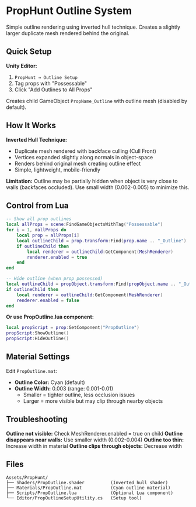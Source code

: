 # PropHunt Outline System

Simple outline rendering using inverted hull technique. Creates a slightly larger duplicate mesh rendered behind the original.

## Quick Setup

**Unity Editor:**
1. `PropHunt → Outline Setup`
2. Tag props with "Possessable"
3. Click "Add Outlines to All Props"

Creates child GameObject `PropName_Outline` with outline mesh (disabled by default).

## How It Works

**Inverted Hull Technique:**
- Duplicate mesh rendered with backface culling (Cull Front)
- Vertices expanded slightly along normals in object-space
- Renders behind original mesh creating outline effect
- Simple, lightweight, mobile-friendly

**Limitation:** Outline may be partially hidden when object is very close to walls (backfaces occluded). Use small width (0.002-0.005) to minimize this.

## Control from Lua

```lua
-- Show all prop outlines
local allProps = scene:FindGameObjectsWithTag("Possessable")
for i = 1, #allProps do
    local prop = allProps[i]
    local outlineChild = prop.transform:Find(prop.name .. "_Outline")
    if outlineChild then
        local renderer = outlineChild:GetComponent(MeshRenderer)
        renderer.enabled = true
    end
end

-- Hide outline (when prop possessed)
local outlineChild = propObject.transform:Find(propObject.name .. "_Outline")
if outlineChild then
    local renderer = outlineChild:GetComponent(MeshRenderer)
    renderer.enabled = false
end
```

**Or use PropOutline.lua component:**
```lua
local propScript = prop:GetComponent("PropOutline")
propScript:ShowOutline()
propScript:HideOutline()
```

## Material Settings

Edit `PropOutline.mat`:
- **Outline Color:** Cyan (default)
- **Outline Width:** 0.003 (range: 0.001-0.01)
  - Smaller = tighter outline, less occlusion issues
  - Larger = more visible but may clip through nearby objects

## Troubleshooting

**Outline not visible:** Check MeshRenderer.enabled = true on child
**Outline disappears near walls:** Use smaller width (0.002-0.004)
**Outline too thin:** Increase width in material
**Outline clips through objects:** Decrease width

## Files

```
Assets/PropHunt/
├── Shaders/PropOutline.shader          (Inverted hull shader)
├── Materials/PropOutline.mat           (Cyan outline material)
├── Scripts/PropOutline.lua             (Optional Lua component)
└── Editor/PropOutlineSetupUtility.cs   (Setup tool)
```
